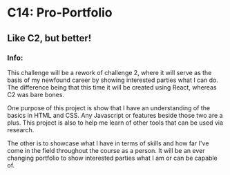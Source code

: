 # C14: Pro-Portfolio

## Like C2, but better!

### Info:
This challenge will be a rework of challenge 2, where it will serve as the basis of my newfound career by showing interested parties what I can do. The difference being that this time it will be created using React, whereas C2 was bare bones.

One purpose of this project is show that I have an understanding of the basics in HTML and CSS. Any Javascript or features beside those two are a plus. This project is also to help me learn of other tools that can be used via research.

The other is to showcase what I have in terms of skills and how far I've come in the field throughout the course as a person. It will be an ever changing portfolio to show interested parties what I am or can be capable of.
